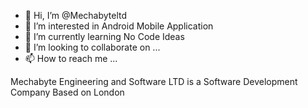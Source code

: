 - 👋 Hi, I’m @Mechabyteltd
- 👀 I’m interested in Android Mobile Application 
- 🌱 I’m currently learning No Code Ideas
- 💞️ I’m looking to collaborate on ...
- 📫 How to reach me ...


Mechabyte Engineering and Software LTD is a Software Development Company
Based on London
<!---
Mechabyteltd/Mechabyteltd is a ✨ special ✨ repository because its `README.md` (this file) appears on your GitHub profile.
You can click the Preview link to take a look at your changes.
--->
